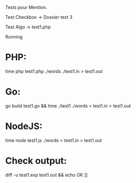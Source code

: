 Tests pour Mention.

Test Checkbox -> Dossier test 3

Test Algo -> test1.php

Running
# PHP:
time php test1.php ./words ./test1.in > test1.out

# Go:
go build test1.go && time ./test1 ./words < test1.in > test1.out

# NodeJS:
time node test1.js ./words < test1.in > test1.out

# Check output:
diff -u test1.exp test1.out && echo OK ]]
